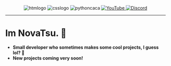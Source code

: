 <div align="center">
<img src="https://img.shields.io/badge/HTML-E34F26?style=flat&logo=html5&logoColor=white" alt="htmlogo"> <img src="https://img.shields.io/badge/CSS-1572B6?style=flat&logo=css3&logoColor=white" alt="csslogo"> <img src="https://img.shields.io/badge/Python-3776AB?style=flat&logo=python&logoColor=white" alt="pythoncaca">
<a href="https://www.youtube.com">
    <img src="https://img.shields.io/badge/YouTube-FF0000?style=for-the-badge&logo=youtube&logoColor=white" alt="YouTube">
</a>
<a href="https://discord.com">
    <img src="https://img.shields.io/badge/Discord-5865F2?style=for-the-badge&logo=discord&logoColor=white" alt="Discord">
</a>
</div>

---
# Im NovaTsu. 👋
- **Small developer who sometimes makes some cool projects, I guess lol? 🦧**
- **New projects coming very soon!**
#
